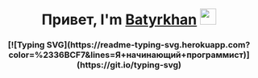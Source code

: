 <h1 align="center">Привет, I'm <a href="https://daniilshat.ru/" target="_blank">Batyrkhan</a> 
<img src="https://github.com/blackcater/blackcater/raw/main/images/Hi.gif" height="32"/></h1>
<h3 align="center">[![Typing SVG](https://readme-typing-svg.herokuapp.com?color=%2336BCF7&lines=Я+начинающий+программист)](https://git.io/typing-svg)</h3>
